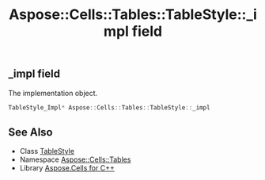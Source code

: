﻿---
title: Aspose::Cells::Tables::TableStyle::_impl field
linktitle: _impl
second_title: Aspose.Cells for C++ API Reference
description: 'Aspose::Cells::Tables::TableStyle::_impl field. The implementation object in C++.'
type: docs
weight: 800
url: /cpp/aspose.cells.tables/tablestyle/_impl/
---
## _impl field


The implementation object.

```cpp
TableStyle_Impl* Aspose::Cells::Tables::TableStyle::_impl
```

## See Also

* Class [TableStyle](../)
* Namespace [Aspose::Cells::Tables](../../)
* Library [Aspose.Cells for C++](../../../)
